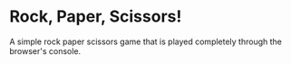 # Rock, Paper, Scissors!

A simple rock paper scissors game that is played completely through the browser's console.
